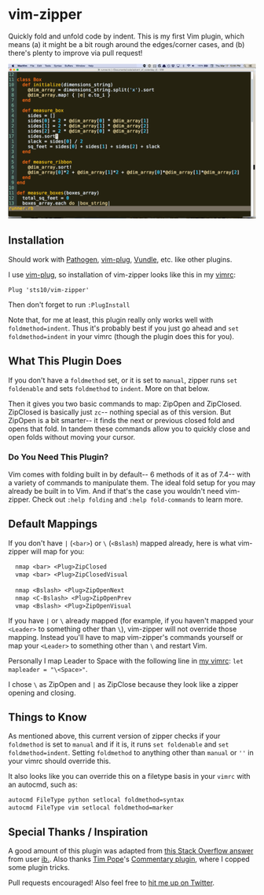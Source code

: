 # vim-zipper

Quickly fold and unfold code by indent. This is my first Vim plugin, which means (a) it might be a bit rough around the edges/corner cases, and (b) there's plenty to improve via pull request!

![vim-zipper-gif](vim-zipper-gif.gif)

## Installation

Should work with [Pathogen](https://github.com/tpope/vim-pathogen), [vim-plug](https://github.com/junegunn/vim-plug), [Vundle](https://github.com/VundleVim/Vundle.vim), etc. like other plugins.

I use [vim-plug](https://github.com/junegunn/vim-plug), so installation of vim-zipper looks like this in my [vimrc](https://github.com/sts10/terminal_and_vim_settings/blob/master/vimrc):

```
Plug 'sts10/vim-zipper'
```

Then don't forget to run `:PlugInstall`

Note that, for me at least, this plugin really only works well with `foldmethod=indent`. Thus it's probably best if you just go ahead and `set foldmethod=indent` in your vimrc (though the plugin does this for you). 

## What This Plugin Does

If you don't have a `foldmethod` set, or it is set to `manual`, zipper runs `set foldenable` and sets `foldmethod` to `indent`. More on that below.

Then it gives you two basic commands to map: ZipOpen and ZipClosed. ZipClosed is basically just `zc`-- nothing special as of this version. But ZipOpen is a bit smarter-- it finds the next or previous closed fold and opens that fold. In tandem these commands allow you to quickly close and open folds without moving your cursor. 

### Do You Need This Plugin?

Vim comes with folding built in by default-- 6 methods of it as of 7.4-- with a variety of commands to manipulate them. The ideal fold setup for you may already be built in to Vim. And if that's the case you wouldn't need vim-zipper. Check out `:help folding` and `:help fold-commands` to learn more.

## Default Mappings 

If you don't have `|` (`<bar>`) or `\` (`<Bslash`) mapped already, here is what vim-zipper will map for you: 

```
  nmap <bar> <Plug>ZipClosed
  vmap <bar> <Plug>ZipClosedVisual

  nmap <Bslash> <Plug>ZipOpenNext
  nmap <C-Bslash> <Plug>ZipOpenPrev
  vmap <Bslash> <Plug>ZipOpenVisual
```

If you have `|` or `\` already mapped (for example, if you haven't mapped your `<Leader>` to something other than `\`), vim-zipper will not override those mapping. Instead you'll have to map vim-zipper's commands yourself or map your `<Leader>` to something other than `\` and restart Vim. 

Personally I map Leader to Space with the following line in [my vimrc](https://github.com/sts10/terminal_and_vim_settings/blob/master/vimrc): `let mapleader = "\<Space>"`. 

I chose `\` as ZipOpen and `|` as ZipClose because they look like a zipper opening and closing.

## Things to Know

As mentioned above, this current version of zipper checks if your `foldmethod` is set to `manual` and if it is, it runs `set foldenable` and `set foldmethod=indent`. Setting `foldmethod` to anything other than `manual` or `''` in your vimrc should override this. 

It also looks like you can override this on a filetype basis in your `vimrc` with an autocmd, such as: 

```
autocmd FileType python setlocal foldmethod=syntax
autocmd FileType vim setlocal foldmethod=marker
```

## Special Thanks / Inspiration

A good amount of this plugin was adapted from [this Stack Overflow answer](http://stackoverflow.com/a/9407015/3160994) from user [ib.](http://stackoverflow.com/users/254635/ib). Also thanks [Tim Pope](https://github.com/tpope)'s [Commentary plugin](https://github.com/tpope/vim-commentary), where I copped some plugin tricks.

Pull requests encouraged! Also feel free to [hit me up on Twitter](https://twitter.com/sts10).
